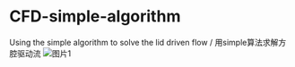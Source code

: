 # CFD-simple-algorithm
Using the simple algorithm to solve the lid driven flow / 用simple算法求解方腔驱动流
![图片1](https://user-images.githubusercontent.com/112617228/222341364-a42d8d15-298c-43a0-95f5-3e41abd5c3db.png)
